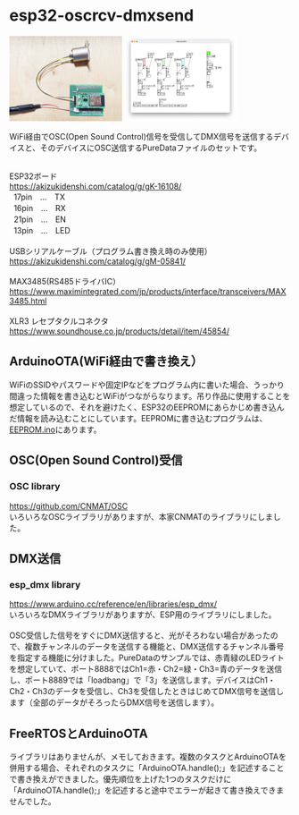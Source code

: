 # esp32-oscrcv-dmxsend

<img src="https://github.com/mathrax-s/esp32-oscrcv-dmxsend/blob/main/image/device_1.jpg" width=40%></img>
<img src="https://github.com/mathrax-s/esp32-oscrcv-dmxsend/blob/main/image/pd.png" width=40% ></img>

WiFi経由でOSC(Open Sound Control)信号を受信してDMX信号を送信するデバイスと、そのデバイスにOSC送信するPureDataファイルのセットです。

<br>ESP32ボード
<br>https://akizukidenshi.com/catalog/g/gK-16108/
<br>&nbsp;&nbsp;17pin　...　TX
<br>&nbsp;&nbsp;16pin　...　RX
<br>&nbsp;&nbsp;21pin　...　EN
<br>&nbsp;&nbsp;13pin　...　LED
<br>
<br>USBシリアルケーブル（プログラム書き換え時のみ使用）
<br>https://akizukidenshi.com/catalog/g/gM-05841/
<br>
<br>MAX3485(RS485ドライバIC）
<br>https://www.maximintegrated.com/jp/products/interface/transceivers/MAX3485.html
<br>
<br>XLR3 レセプタクルコネクタ
<br>https://www.soundhouse.co.jp/products/detail/item/45854/
## ArduinoOTA(WiFi経由で書き換え）
WiFiのSSIDやパスワードや固定IPなどをプログラム内に書いた場合、うっかり間違った情報を書き込むとWiFiがつながらなります。吊り作品に使用することを想定しているので、それを避けたく、ESP32のEEPROMにあらかじめ書き込んだ情報を読み込むことにしています。EEPROMに書き込むプログラムは、<a href="https://github.com/mathrax-s/esp32-oscrcv-dmxsend/blob/main/Arduino/esp32_oscrcv_dmxsend/EEPROM.ino">EEPROM.ino</a>にあります。


## OSC(Open Sound Control)受信
### OSC library
https://github.com/CNMAT/OSC
<br>いろいろなOSCライブラリがありますが、本家CNMATのライブラリにしました。

## DMX送信
### esp_dmx library
https://www.arduino.cc/reference/en/libraries/esp_dmx/
<br>いろいろなDMXライブラリがありますが、ESP用のライブラリにしました。
<br>
<br>OSC受信した信号をすぐにDMX送信すると、光がそろわない場合があったので、複数チャンネルのデータを送信する機能と、DMX送信するチャンネル番号を指定する機能に分けました。PureDataのサンプルでは、赤青緑のLEDライトを想定していて、ポート8888ではCh1=赤・Ch2=緑・Ch3=青のデータを送信し、ポート8889では「loadbang」で「3」を送信します。デバイスはCh1・Ch2・Ch3のデータを受信し、Ch3を受信したときはじめてDMX信号を送信します（全部のデータがそろったらDMX信号を送信します）。

## FreeRTOSとArduinoOTA
ライブラリはありませんが、メモしておきます。複数のタスクとArduinoOTAを併用する場合、それぞれのタスクに「ArduinoOTA.handle();」を記述することで書き換えができました。優先順位を上げた1つのタスクだけに「ArduinoOTA.handle();」を記述すると途中でエラーが起きて書き換えできませんでした。
